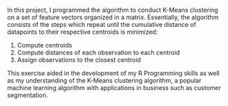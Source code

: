 In this project, I programmed the algorithm to conduct K-Means clustering on a set of feature vectors organized in a matrix. 
Essentially, the algorithm consists of the steps which repeat until the cumulative distance of datapoints to their respective centroids is minimized: 
  1. Compute centroids
  2. Compute distances of each observation to each centroid
  3. Assign observations to the closest centroid

This exercise aided in the development of my R Programming skills as well as my understanding of the K-Means clustering algorithm, a popular machine learning algorithm with applications in business such as customer segmentation.
